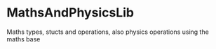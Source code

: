 # MathsAndPhysicsLib
Maths types, stucts and operations, also physics operations using the maths base
